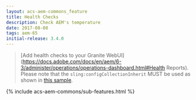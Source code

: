 ```yaml
---
layout: acs-aem-commons_feature
title: Health Checks
description: Check AEM's temperature
date: 2017-08-08
tags: aem-65
initial-release: 3.4.0
---
```


> [Add health checks to your Granite WebUI](https://docs.adobe.com/docs/en/aem/6-3/administer/operations/operations-dashboard.html#Health Reports). 
> Please note that the `sling:configCollectionInherit` MUST be used as shown in [this sample](https://github.com/heervisscher/htl-examples/blob/master/ui.apps/src/main/content/jcr_root/apps/settings/granite/operations/hc/.content.xml).

{% include acs-aem-commons/sub-features.html %}

